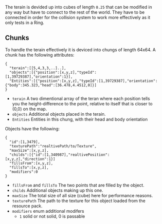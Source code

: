 The terain is devided up into cubes of length `0.25` that can be modified in any way but have to connect to the rest of the world.
They have to be connected in order for the collision system to work more effectively as it only tests in a Ring.


## Chunks
To handle the terain effectively it is deviced into chungs of length 64x64. 
A chunk has the following attributes:
```
{
  "terain":[[5,4,3,3,..]..],
  "objects":[{"position":[x,y,z],"typeId":[1,39729387],"orientation":1}],
  "Entities":[{"position":[x,y,z],"typeId":[1,39729387],"orientation":{"body":345.323,"head":[36.478,4.4512,0]}]
}
```
* `terain` A two dimentional array of the teran where each position tells you the height-difference to the point, relative to itself that is closer to (0,0) on the map.
* `objects` Additional objects placed in the terain.
* `Entities` Entities in this chung, with their head and body orientation

Objects have the following:
```
{
  "id":[1,3479],
  "texturePath":"realtivePath/to/Texture",
  "maxSize":[x,y,z],
  "childs":[{"id":[1,340987],"realtivePosition":[x,y,z],"direction":1}]
  "fillsFrom":[x,y,z],
  "fillsTo":[x,y,z],
  "modifiers":0
}
```
* `fillsFrom` and `fillsTo` The two points that are filled by the object.
* `childs` Additional objects making up this one.
* `maxSize` The total size of all size (cube) here for performance reasons.
* `texturePath` The path to the texture for this object loaded from the resource pack.
* `modifiers` enum additional modifers 
    * `1` solid or not solid, 0 is passable

